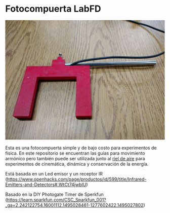 # Fotocompuerta LabFD
![Fotocompuerta](https://github.com/nanocastro/Fotocompuerta-LabFD/blob/master/Imagenes/fotogate%20cerrada.jpg)

Esta es una fotocompuerta simple y de bajo costo para experimentos de física. En este repositorio se encuentran las guías para movimiento armónico pero también puede ser utilizada junto al [riel de aire](https://github.com/pcremades/Riel-de-Aire) para experimentos de cinemática, dinámica y conservación de la energía. 

Está basada en un Led emisor y un receptor IR (https://www.openhacks.com/page/productos/id/599/title/Infrared-Emitters-and-Detectors#.WtCt74jwbIU)

Basado en la DIY Photogate Timer de Sperkfun (https://learn.sparkfun.com/CSC_Sparkfun_001?_ga=2.242122754.16001112.1495028461-1277602422.1495027802)
